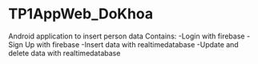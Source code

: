 # TP1AppWeb_DoKhoa

Android application to insert person data
Contains:
-Login with firebase 
-Sign Up with firebase
-Insert data with realtimedatabase
-Update and delete data with realtimedatabase
